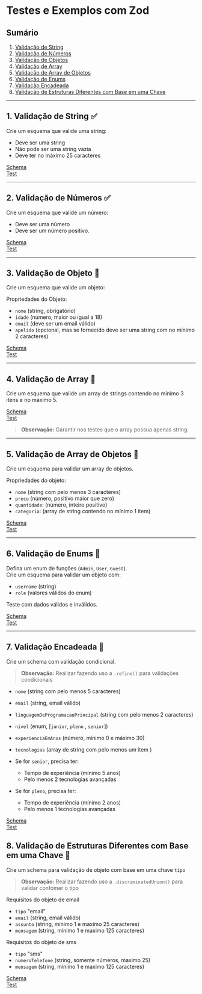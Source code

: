# Testes e Exemplos com Zod

## Sumário
1. [Validação de String](#1-validação-de-string)
2. [Validação de Números](#2-validação-de-números)
3. [Validação de Objetos](#3-validação-de-objetos)
4. [Validação de Array](#4-validação-de-array)
5. [Validação de Array de Objetos](#5-validação-de-array-de-objetos)
6. [Validação de Enums](#6-validação-de-enums)
7. [Validação Encadeada](#7-validação-encadeada)
8. [Validação de Estruturas Diferentes com Base em uma Chave](#8-validação-de-estruturas-diferentes-com-base-em-uma-chave)

---

## 1. Validação de String ✅
Crie um esquema que valide uma string:

- Deve ser uma string
- Não pode ser uma string vazia
- Deve ter no máximo 25 caracteres

[Schema](src/001.ts)  
[Test](src/__test__/001.test.ts)

---

## 2. Validação de Números ✅
Crie um esquema que valide um número:

- Deve ser uma número
- Deve ser um número positivo.

[Schema](src/002.ts)  
[Test](src/__test__/002.test.ts)

---

## 3. Validação de Objeto 🚧
Crie um esquema que valide um objeto:

Propriedades do Objeto:
- `nome` (string, obrigatório)
- `idade` (número, maior ou igual a 18)
- `email` (deve ser um email válido)
- `apelido` (opcional, mas se fornecido deve ser uma string com no mínimo 2 caracteres)

[Schema](src/003.ts)  
[Test](src/__test__/003.test.ts)

---

## 4. Validação de Array 🚧
Crie um esquema que valide um array de strings contendo no mínimo 3 itens e no máximo 5.

[Schema](src/004.ts)  
[Test](src/__test__/004.test.ts)

>**Observação:** Garantir nos testes que o array possua apenas string.

---

## 5. Validação de Array de Objetos 🚧
Crie um esquema para validar um array de objetos. 

Propriedades do objeto:
- `nome` (string com pelo menos 3 caracteres)
- `preco` (número, positivo maior que zero)
- `quantidade`: (número, inteiro positivo)
- `categoria`: (array de string contendo no mínimo 1 item)

[Schema](src/005.ts)  
[Test](src/__test__/005.test.ts)

---

## 6. Validação de Enums 🚧
Defina um enum de funções (`Admin`, `User`, `Guest`).  
Crie um esquema para validar um objeto com:
- `username` (string)
- `role` (valores válidos do enum)

Teste com dados válidos e inválidos.

[Schema](src/006.ts)  
[Test](src/__test__/006.test.ts)

---

## 7. Validação Encadeada 🚧
Crie um schema com validação condicional.

>**Observação:** Realizar fazendo uso a `.refine()` para validações condicionais

- `nome` (string com pelo menos 5 caracteres)
- `email` (string, email válido)
- `linguagemDeProgramacaoPrincipal` (string com pelo menos 2 caracteres)
- `nivel` (enum, [`junior`, `pleno` , `senior`])
- `experienciaEmAnos` (número, mínimo 0 e máximo 30)
- `tecnologias` (array de string com pelo menos um item ) 

- Se for `senior`, precisa ter:
    - Tempo de experiência (mínimo 5 anos)
    - Pelo menos 2 tecnologias avançadas

- Se for `pleno`, precisa ter:
    - Tempo de experiência (mínimo 2 anos)
    - Pelo menos 1 tecnologias avançadas

[Schema](src/007.ts)  
[Test](src/__test__/007.test.ts)

## 8. Validação de Estruturas Diferentes com Base em uma Chave 🚧
Crie um schema para validação de objeto com base em uma chave `tipo`

>**Observação:** Realizar fazendo uso a `.discriminatedUnion()` para validar confomer o tipo

Requisitos do objeto de email
- `tipo` "email"
- `email` (string, email válido)
- `assunto` (string, mínimo 1 e maximo 25 caracteres)
- `mensagem` (string, mínimo 1 e maximo 125 caracteres)

Requisitos do objeto de sms
- `tipo` "sms"
- `numeroTelefone` (string, somente números, maximo 25)
- `mensagem` (string, mínimo 1 e maximo 125 caracteres)

[Schema](src/008.ts)  
[Test](src/__test__/008.test.ts)